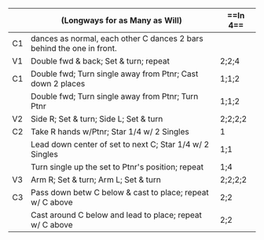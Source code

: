 ||(Longways for as Many as Will) |==In 4==|
|-----|----|-----|
|C1| dances as normal, each other C dances 2 bars behind the one in front.||
|V1| Double fwd & back; Set & turn; repeat |2;2;4|
|C1| Double fwd; Turn single away from Ptnr; Cast down 2 places |1;1;2|
||Double fwd; Turn single away from Ptnr; Turn Ptnr |1;1;2|
|V2| Side R; Set & turn; Side L; Set & turn |2;2;2;2|
|C2| Take R hands w/Ptnr; Star 1/4 w/ 2 Singles |1|
||Lead down center of set to next C; Star 1/4 w/ 2 Singles |1;1|
||Turn single up the set to Ptnr's position; repeat |1;4|
|V3| Arm R; Set & turn; Arm L; Set & turn |2;2;2;2|
|C3| Pass down betw C below & cast to place; repeat w/ C above |2;2|
||Cast around C below and lead to place; repeat w/ C above |2;2|
